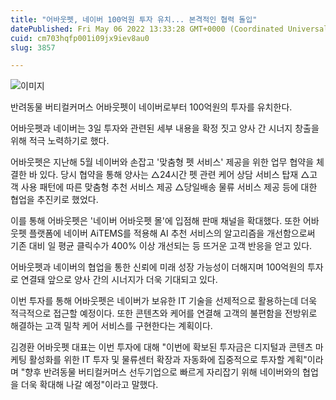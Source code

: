 ```yaml
---
title: "어바웃펫, 네이버 100억원 투자 유치... 본격적인 협력 돌입"
datePublished: Fri May 06 2022 13:33:28 GMT+0000 (Coordinated Universal Time)
cuid: cm703hqfp001i09jx9iev8au0
slug: 3857

---
```



![이미지](https://cdn.hashnode.com/res/hashnode/image/upload/v1739254950749/cdd8181f-ee55-41b3-b183-a5e34bc90f3f.jpeg)

반려동물 버티컬커머스 어바웃펫이 네이버로부터 100억원의 투자를 유치한다.

어바웃펫과 네이버는 3일 투자와 관련된 세부 내용을 확정 짓고 양사 간 시너지 창출을 위해 적극 노력하기로 했다.

어바웃펫은 지난해 5월 네이버와 손잡고 '맞춤형 펫 서비스' 제공을 위한 업무 협약을 체결한 바 있다. 당시 협약을 통해 양사는 △24시간 펫 관련 케어 상담 서비스 탑재 △고객 사용 패턴에 따른 맞춤형 추천 서비스 제공 △당일배송 물류 서비스 제공 등에 대한 협업을 추진키로 했었다.

이를 통해 어바웃펫은 '네이버 어바웃펫 몰'에 입점해 판매 채널을 확대했다. 또한 어바웃펫 플랫폼에 네이버 AiTEMS를 적용해 AI 추천 서비스의 알고리즘을 개선함으로써 기존 대비 일 평균 클릭수가 400% 이상 개선되는 등 뜨거운 고객 반응을 얻고 있다.

어바웃펫과 네이버의 협업을 통한 신뢰에 미래 성장 가능성이 더해지며 100억원의 투자로 연결돼 앞으로 양사 간의 시너지가 더욱 기대되고 있다.

이번 투자를 통해 어바웃펫은 네이버가 보유한 IT 기술을 선제적으로 활용하는데 더욱 적극적으로 접근할 예정이다. 또한 콘텐츠와 케어를 연결해 고객의 불편함을 전방위로 해결하는 고객 밀착 케어 서비스를 구현한다는 계획이다.

김경환 어바웃펫 대표는 이번 투자에 대해 "이번에 확보된 투자금은 디지털과 콘텐츠 마케팅 활성화를 위한 IT 투자 및 물류센터 확장과 자동화에 집중적으로 투자할 계획"이라며 "향후 반려동물 버티컬커머스 선두기업으로 빠르게 자리잡기 위해 네이버와의 협업을 더욱 확대해 나갈 예정"이라고 말했다.